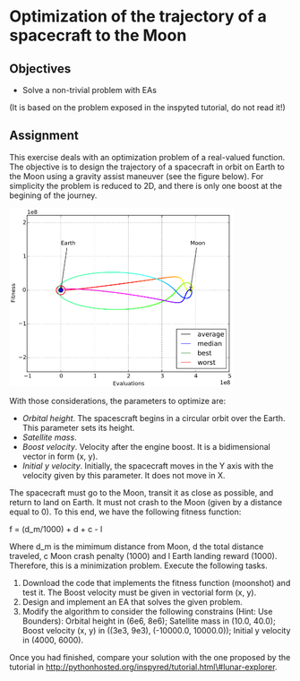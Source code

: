 # Optimization of the trajectory of a spacecraft to the Moon

## Objectives

* Solve a non-trivial problem with EAs

(It is based on the problem exposed in the inspyted tutorial, do not read it!)

## Assignment

This exercise deals with an optimization problem of a real-valued function. The objective is to design the trajectory of a spacecraft in orbit on Earth to the Moon using a gravity assist maneuver (see the figure below). For simplicity the problem is reduced to 2D, and there is only one boost at the begining of the journey. 

<img src="figs/orbita.png" width="400" alt="Example of evolved trajectory to the Moon and return">

With those considerations, the parameters to optimize are:

* *Orbital height*. The spacescraft begins in a circular orbit over the Earth. This parameter sets its height.
* *Satellite mass*. 
* *Boost velocity*. Velocity after the engine boost. It is a bidimensional vector in form (x, y).
* *Initial y velocity*. Initially, the spacecraft moves in the Y axis with the velocity given by this parameter. It does not move in X.

The spacecraft must go to the Moon, transit it as close as possible, and return to land on Earth. It must not crash to the Moon (given by a distance equal to 0). To this end, we have the following fitness function:

f = (d_m/1000) + d + c - l

Where d_m is the mimimum distance from Moon, d the total distance traveled, c Moon crash penalty (1000) and l Earth landing reward (1000). Therefore, this is a minimization problem. Execute the following tasks.

1. Download the code that implements the fitness function (moonshot) and test it. The Boost velocity must be given in vectorial form (x, y).
2. Design and implement an EA that solves the given problem.
3. Modify the algorithm to consider the following constrains (Hint: Use Bounders): Orbital height in (6e6, 8e6); Satellite mass in (10.0, 40.0); Boost velocity (x, y) in ((3e3, 9e3), (-10000.0, 10000.0)); Initial y velocity in (4000, 6000).

Once you had finished, compare your solution with the one proposed by the tutorial in http://pythonhosted.org/inspyred/tutorial.html\#lunar-explorer.


